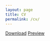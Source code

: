 ```yaml
---
layout: page
title: CV
permalink: /cv/
---
```


[Download](/research/CV_Miao_Li20180918.pdf)
[Preview](https://drive.google.com/file/d/1HkBMsCK_gXslQIhRw2zP4uludlI4FHkM/view?usp=sharing)


<!-- {% include embedpdf.html url="/research/CV_Miao_Li20180918.pdf" width=100 height=800 %} -->

<!-- <iframe src="https://drive.google.com/file/d/1HkBMsCK_gXslQIhRw2zP4uludlI4FHkM/view?usp=sharing" style="width:600px; height:500px;" frameborder="0"></iframe> -->

<object data="/research/CV_Miao_Li20180918.pdf" type="application/pdf" width="1000px" height="1000px"> 
<!-- <embed src="https://drive.google.com/file/d/1HkBMsCK_gXslQIhRw2zP4uludlI4FHkM/view?usp=sharing" width="500" height="375"> -->
</object> 

